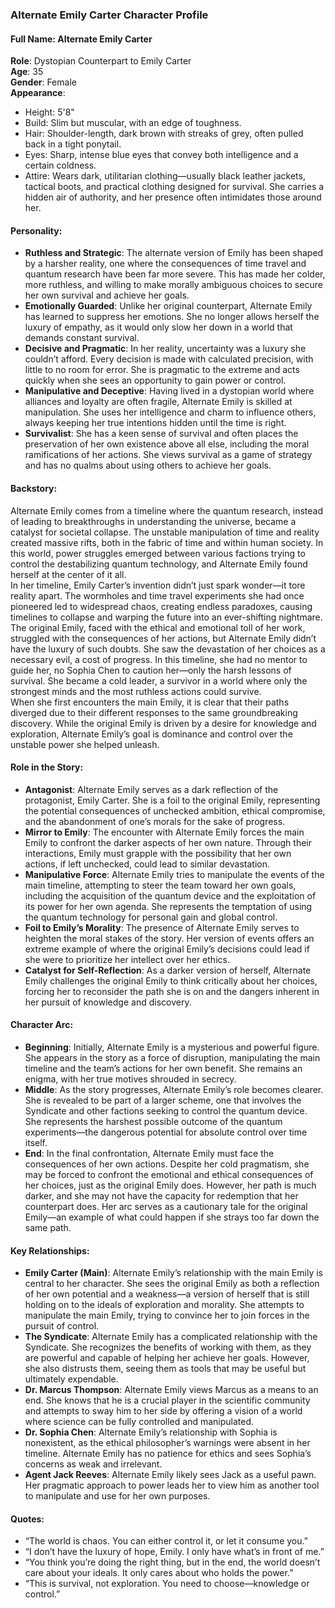 ### **Alternate Emily Carter Character Profile**

#### **Full Name**: Alternate Emily Carter  
**Role**: Dystopian Counterpart to Emily Carter  
**Age**: 35  
**Gender**: Female  
**Appearance**:  
- Height: 5'8"  
- Build: Slim but muscular, with an edge of toughness.  
- Hair: Shoulder-length, dark brown with streaks of grey, often pulled back in a tight ponytail.  
- Eyes: Sharp, intense blue eyes that convey both intelligence and a certain coldness.  
- Attire: Wears dark, utilitarian clothing—usually black leather jackets, tactical boots, and practical clothing designed for survival. She carries a hidden air of authority, and her presence often intimidates those around her.

#### **Personality**:  
- **Ruthless and Strategic**: The alternate version of Emily has been shaped by a harsher reality, one where the consequences of time travel and quantum research have been far more severe. This has made her colder, more ruthless, and willing to make morally ambiguous choices to secure her own survival and achieve her goals.  
- **Emotionally Guarded**: Unlike her original counterpart, Alternate Emily has learned to suppress her emotions. She no longer allows herself the luxury of empathy, as it would only slow her down in a world that demands constant survival.  
- **Decisive and Pragmatic**: In her reality, uncertainty was a luxury she couldn’t afford. Every decision is made with calculated precision, with little to no room for error. She is pragmatic to the extreme and acts quickly when she sees an opportunity to gain power or control.  
- **Manipulative and Deceptive**: Having lived in a dystopian world where alliances and loyalty are often fragile, Alternate Emily is skilled at manipulation. She uses her intelligence and charm to influence others, always keeping her true intentions hidden until the time is right.  
- **Survivalist**: She has a keen sense of survival and often places the preservation of her own existence above all else, including the moral ramifications of her actions. She views survival as a game of strategy and has no qualms about using others to achieve her goals.

#### **Backstory**:  
Alternate Emily comes from a timeline where the quantum research, instead of leading to breakthroughs in understanding the universe, became a catalyst for societal collapse. The unstable manipulation of time and reality created massive rifts, both in the fabric of time and within human society. In this world, power struggles emerged between various factions trying to control the destabilizing quantum technology, and Alternate Emily found herself at the center of it all.  
In her timeline, Emily Carter’s invention didn’t just spark wonder—it tore reality apart. The wormholes and time travel experiments she had once pioneered led to widespread chaos, creating endless paradoxes, causing timelines to collapse and warping the future into an ever-shifting nightmare.  
The original Emily, faced with the ethical and emotional toll of her work, struggled with the consequences of her actions, but Alternate Emily didn’t have the luxury of such doubts. She saw the devastation of her choices as a necessary evil, a cost of progress. In this timeline, she had no mentor to guide her, no Sophia Chen to caution her—only the harsh lessons of survival. She became a cold leader, a survivor in a world where only the strongest minds and the most ruthless actions could survive.  
When she first encounters the main Emily, it is clear that their paths diverged due to their different responses to the same groundbreaking discovery. While the original Emily is driven by a desire for knowledge and exploration, Alternate Emily’s goal is dominance and control over the unstable power she helped unleash.

#### **Role in the Story**:  
- **Antagonist**: Alternate Emily serves as a dark reflection of the protagonist, Emily Carter. She is a foil to the original Emily, representing the potential consequences of unchecked ambition, ethical compromise, and the abandonment of one’s morals for the sake of progress.  
- **Mirror to Emily**: The encounter with Alternate Emily forces the main Emily to confront the darker aspects of her own nature. Through their interactions, Emily must grapple with the possibility that her own actions, if left unchecked, could lead to similar devastation.  
- **Manipulative Force**: Alternate Emily tries to manipulate the events of the main timeline, attempting to steer the team toward her own goals, including the acquisition of the quantum device and the exploitation of its power for her own agenda. She represents the temptation of using the quantum technology for personal gain and global control.  
- **Foil to Emily’s Morality**: The presence of Alternate Emily serves to heighten the moral stakes of the story. Her version of events offers an extreme example of where the original Emily’s decisions could lead if she were to prioritize her intellect over her ethics.  
- **Catalyst for Self-Reflection**: As a darker version of herself, Alternate Emily challenges the original Emily to think critically about her choices, forcing her to reconsider the path she is on and the dangers inherent in her pursuit of knowledge and discovery.

#### **Character Arc**:  
- **Beginning**: Initially, Alternate Emily is a mysterious and powerful figure. She appears in the story as a force of disruption, manipulating the main timeline and the team’s actions for her own benefit. She remains an enigma, with her true motives shrouded in secrecy.  
- **Middle**: As the story progresses, Alternate Emily’s role becomes clearer. She is revealed to be part of a larger scheme, one that involves the Syndicate and other factions seeking to control the quantum device. She represents the harshest possible outcome of the quantum experiments—the dangerous potential for absolute control over time itself.  
- **End**: In the final confrontation, Alternate Emily must face the consequences of her own actions. Despite her cold pragmatism, she may be forced to confront the emotional and ethical consequences of her choices, just as the original Emily does. However, her path is much darker, and she may not have the capacity for redemption that her counterpart does. Her arc serves as a cautionary tale for the original Emily—an example of what could happen if she strays too far down the same path.

#### **Key Relationships**:  
- **Emily Carter (Main)**: Alternate Emily’s relationship with the main Emily is central to her character. She sees the original Emily as both a reflection of her own potential and a weakness—a version of herself that is still holding on to the ideals of exploration and morality. She attempts to manipulate the main Emily, trying to convince her to join forces in the pursuit of control.  
- **The Syndicate**: Alternate Emily has a complicated relationship with the Syndicate. She recognizes the benefits of working with them, as they are powerful and capable of helping her achieve her goals. However, she also distrusts them, seeing them as tools that may be useful but ultimately expendable.  
- **Dr. Marcus Thompson**: Alternate Emily views Marcus as a means to an end. She knows that he is a crucial player in the scientific community and attempts to sway him to her side by offering a vision of a world where science can be fully controlled and manipulated.  
- **Dr. Sophia Chen**: Alternate Emily’s relationship with Sophia is nonexistent, as the ethical philosopher’s warnings were absent in her timeline. Alternate Emily has no patience for ethics and sees Sophia’s concerns as weak and irrelevant.  
- **Agent Jack Reeves**: Alternate Emily likely sees Jack as a useful pawn. Her pragmatic approach to power leads her to view him as another tool to manipulate and use for her own purposes.  

#### **Quotes**:  
- “The world is chaos. You can either control it, or let it consume you.”  
- “I don’t have the luxury of hope, Emily. I only have what’s in front of me.”  
- “You think you’re doing the right thing, but in the end, the world doesn’t care about your ideals. It only cares about who holds the power.”  
- “This is survival, not exploration. You need to choose—knowledge or control.”
